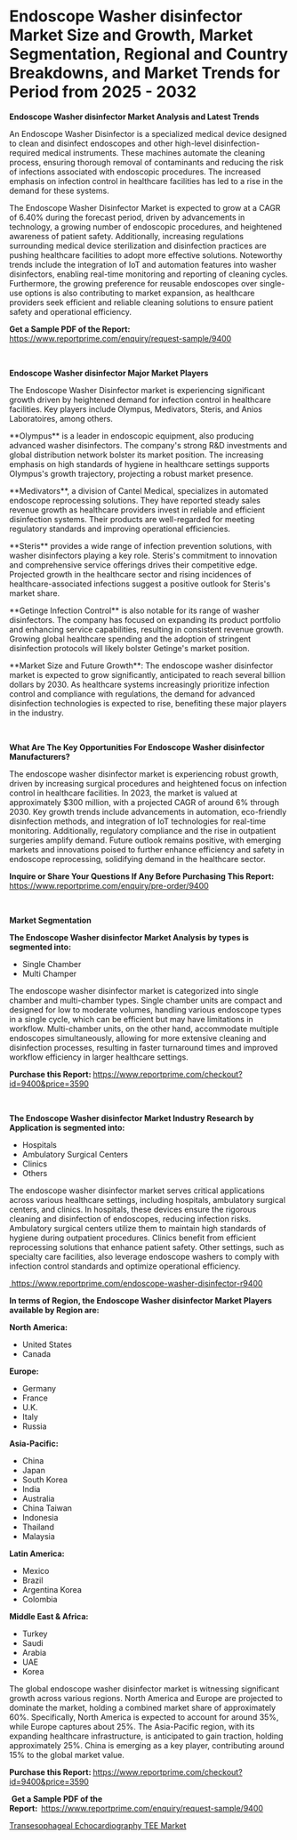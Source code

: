 <p><h1>Endoscope Washer disinfector Market Size and Growth, Market Segmentation, Regional and Country Breakdowns, and Market Trends for Period from 2025 -  2032</h1></p><p><strong>Endoscope Washer disinfector Market Analysis and Latest Trends</strong></p>
<p><p>An Endoscope Washer Disinfector is a specialized medical device designed to clean and disinfect endoscopes and other high-level disinfection-required medical instruments. These machines automate the cleaning process, ensuring thorough removal of contaminants and reducing the risk of infections associated with endoscopic procedures. The increased emphasis on infection control in healthcare facilities has led to a rise in the demand for these systems.</p><p>The Endoscope Washer Disinfector Market is expected to grow at a CAGR of 6.40% during the forecast period, driven by advancements in technology, a growing number of endoscopic procedures, and heightened awareness of patient safety. Additionally, increasing regulations surrounding medical device sterilization and disinfection practices are pushing healthcare facilities to adopt more effective solutions. Noteworthy trends include the integration of IoT and automation features into washer disinfectors, enabling real-time monitoring and reporting of cleaning cycles. Furthermore, the growing preference for reusable endoscopes over single-use options is also contributing to market expansion, as healthcare providers seek efficient and reliable cleaning solutions to ensure patient safety and operational efficiency.</p></p>
<p><strong>Get a Sample PDF of the Report:&nbsp;</strong> <a href="https://www.reportprime.com/enquiry/request-sample/9400?utm_campaign=2187&utm_medium=2&utm_source=Github&utm_content=ia&utm_term=20032025&utm_id=endoscope-washer-disinfector">https://www.reportprime.com/enquiry/request-sample/9400</a></p>
<p>&nbsp;</p>
<p><strong>Endoscope Washer disinfector Major Market Players</strong></p>
<p><p>The Endoscope Washer Disinfector market is experiencing significant growth driven by heightened demand for infection control in healthcare facilities. Key players include Olympus, Medivators, Steris, and Anios Laboratoires, among others. </p><p>**Olympus** is a leader in endoscopic equipment, also producing advanced washer disinfectors. The company's strong R&D investments and global distribution network bolster its market position. The increasing emphasis on high standards of hygiene in healthcare settings supports Olympus's growth trajectory, projecting a robust market presence.</p><p>**Medivators**, a division of Cantel Medical, specializes in automated endoscope reprocessing solutions. They have reported steady sales revenue growth as healthcare providers invest in reliable and efficient disinfection systems. Their products are well-regarded for meeting regulatory standards and improving operational efficiencies.</p><p>**Steris** provides a wide range of infection prevention solutions, with washer disinfectors playing a key role. Steris's commitment to innovation and comprehensive service offerings drives their competitive edge. Projected growth in the healthcare sector and rising incidences of healthcare-associated infections suggest a positive outlook for Steris's market share.</p><p>**Getinge Infection Control** is also notable for its range of washer disinfectors. The company has focused on expanding its product portfolio and enhancing service capabilities, resulting in consistent revenue growth. Growing global healthcare spending and the adoption of stringent disinfection protocols will likely bolster Getinge's market position.</p><p>**Market Size and Future Growth**: The endoscope washer disinfector market is expected to grow significantly, anticipated to reach several billion dollars by 2030. As healthcare systems increasingly prioritize infection control and compliance with regulations, the demand for advanced disinfection technologies is expected to rise, benefiting these major players in the industry.</p></p>
<p>&nbsp;</p>
<p><strong>What Are The Key Opportunities For Endoscope Washer disinfector Manufacturers?</strong></p>
<p><p>The endoscope washer disinfector market is experiencing robust growth, driven by increasing surgical procedures and heightened focus on infection control in healthcare facilities. In 2023, the market is valued at approximately $300 million, with a projected CAGR of around 6% through 2030. Key growth trends include advancements in automation, eco-friendly disinfection methods, and integration of IoT technologies for real-time monitoring. Additionally, regulatory compliance and the rise in outpatient surgeries amplify demand. Future outlook remains positive, with emerging markets and innovations poised to further enhance efficiency and safety in endoscope reprocessing, solidifying demand in the healthcare sector.</p></p>
<p><strong>Inquire or Share Your Questions If Any Before Purchasing This Report:</strong> <a href="https://www.reportprime.com/enquiry/pre-order/9400?utm_campaign=2187&utm_medium=2&utm_source=Github&utm_content=ia&utm_term=20032025&utm_id=endoscope-washer-disinfector">https://www.reportprime.com/enquiry/pre-order/9400</a></p>
<p>&nbsp;</p>
<p><strong>Market Segmentation</strong></p>
<p><strong>The Endoscope Washer disinfector Market Analysis by types is segmented into:</strong></p>
<p><ul><li>Single Chamber</li><li>Multi Champer</li></ul></p>
<p><p>The endoscope washer disinfector market is categorized into single chamber and multi-chamber types. Single chamber units are compact and designed for low to moderate volumes, handling various endoscope types in a single cycle, which can be efficient but may have limitations in workflow. Multi-chamber units, on the other hand, accommodate multiple endoscopes simultaneously, allowing for more extensive cleaning and disinfection processes, resulting in faster turnaround times and improved workflow efficiency in larger healthcare settings.</p></p>
<p><strong>Purchase this Report:&nbsp;</strong><a href="https://www.reportprime.com/checkout?id=9400&price=3590&utm_campaign=2187&utm_medium=2&utm_source=Github&utm_content=ia&utm_term=20032025&utm_id=endoscope-washer-disinfector">https://www.reportprime.com/checkout?id=9400&price=3590</a></p>
<p>&nbsp;</p>
<p><strong>The Endoscope Washer disinfector Market Industry Research by Application is segmented into:</strong></p>
<p><ul><li>Hospitals</li><li>Ambulatory Surgical Centers</li><li>Clinics</li><li>Others</li></ul></p>
<p><p>The endoscope washer disinfector market serves critical applications across various healthcare settings, including hospitals, ambulatory surgical centers, and clinics. In hospitals, these devices ensure the rigorous cleaning and disinfection of endoscopes, reducing infection risks. Ambulatory surgical centers utilize them to maintain high standards of hygiene during outpatient procedures. Clinics benefit from efficient reprocessing solutions that enhance patient safety. Other settings, such as specialty care facilities, also leverage endoscope washers to comply with infection control standards and optimize operational efficiency.</p></p>
<p><a href="https://www.reportprime.com/endoscope-washer-disinfector-r9400?utm_campaign=2187&utm_medium=2&utm_source=Github&utm_content=ia&utm_term=20032025&utm_id=endoscope-washer-disinfector">&nbsp;https://www.reportprime.com/endoscope-washer-disinfector-r9400</a></p>
<p><strong>In terms of Region, the Endoscope Washer disinfector Market Players available by Region are:</strong></p>
<p>
    <p> <strong> North America: </strong>
        <ul>
            <li>United States</li>
            <li>Canada</li>
        </ul>
        </p> 
    <p> <strong> Europe: </strong>
        <ul>
            <li>Germany</li>
            <li>France</li>
            <li>U.K.</li>
            <li>Italy</li>
            <li>Russia</li>
        </ul>
        </p> 
    <p> <strong> Asia-Pacific: </strong>
        <ul>
            <li>China</li>
            <li>Japan</li>
            <li>South Korea</li>
            <li>India</li>
            <li>Australia</li>
            <li>China Taiwan</li>
            <li>Indonesia</li>
            <li>Thailand</li>
            <li>Malaysia</li>
        </ul>
        </p> 
    <p> <strong> Latin America: </strong>
        <ul>
            <li>Mexico</li>
            <li>Brazil</li>
            <li>Argentina Korea</li>
            <li>Colombia</li>
        </ul>
        </p> 
    <p> <strong> Middle East & Africa: </strong>
        <ul>
            <li>Turkey</li>
            <li>Saudi</li>
            <li>Arabia</li>
            <li>UAE</li>
            <li>Korea</li>
        </ul>
    </p>
    </p>
<p><p>The global endoscope washer disinfector market is witnessing significant growth across various regions. North America and Europe are projected to dominate the market, holding a combined market share of approximately 60%. Specifically, North America is expected to account for around 35%, while Europe captures about 25%. The Asia-Pacific region, with its expanding healthcare infrastructure, is anticipated to gain traction, holding approximately 25%. China is emerging as a key player, contributing around 15% to the global market value.</p></p>
<p><strong>Purchase this Report: </strong><a href="https://www.reportprime.com/checkout?id=9400&price=3590&utm_campaign=2187&utm_medium=2&utm_source=Github&utm_content=ia&utm_term=20032025&utm_id=endoscope-washer-disinfector">https://www.reportprime.com/checkout?id=9400&price=3590</a></p>
<p>&nbsp;<strong>Get a Sample PDF of the Report:&nbsp;&nbsp;</strong><a href="https://www.reportprime.com/enquiry/request-sample/9400?utm_campaign=2187&utm_medium=2&utm_source=Github&utm_content=ia&utm_term=20032025&utm_id=endoscope-washer-disinfector">https://www.reportprime.com/enquiry/request-sample/9400</a></p>
<p><strong></strong></p>
<p><p><a href="https://github.com/mauripalmi/Market-Research-Report-List-6/blob/main/transesophageal-echocardiography-tee-market.md?utm_campaign=2187&utm_medium=2&utm_source=Github&utm_content=ia&utm_term=20032025&utm_id=endoscope-washer-disinfector">Transesophageal Echocardiography TEE Market</a></p></p>